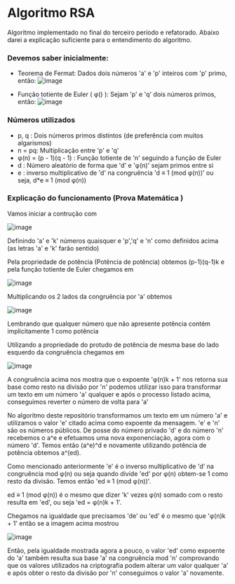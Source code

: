 # Algoritmo RSA

Algoritmo implementado no final do terceiro período e refatorado.
Abaixo darei a explicação suficiente para o entendimento do algoritmo.

### Devemos saber inicialmente:

 - Teorema de Fermat: Dados dois números 'a' e 'p' inteiros com 'p' primo, então:
   ![image](https://github.com/CostaJoseff/Algoritmo-RSA/assets/97255656/573aa297-16ca-4b97-a508-8e53791aa297)

 - Função totiente de Euler ( φ() ): Sejam 'p' e 'q' dois números primos, então:
   ![image](https://github.com/CostaJoseff/Algoritmo-RSA/assets/97255656/bc15d27e-f729-4701-ae1e-1cfb2deeba08)


### Números utilizados

 - p, q : Dois números primos distintos (de preferência com muitos algarismos)
 - n = pq: Multiplicação entre 'p' e 'q'
 - φ(n) = (p - 1)(q - 1) : Função totiente de 'n' seguindo a função de Euler
 - d : Número aleatório de forma que 'd' e 'φ(n)' sejam primos entre si
 - e : inverso multiplicativo de 'd' na congruência 'd ≡ 1 (mod φ(n))' ou seja, d*e ≡ 1 (mod φ(n))

### Explicação do funcionamento (Prova Matemática )

Vamos iniciar a contrução com

![image](https://github.com/CostaJoseff/Algoritmo-RSA/assets/97255656/8eefabcd-62e8-4ad1-98c6-b3865533f09f)

Definindo 'a' e 'k' números quaisquer e 'p','q' e 'n' como definidos acima (as letras 'a' e 'k' farão sentido)

Pela propriedade de potência (Potência de potência) obtemos (p-1)(q-1)k e pela função totiente de Euler chegamos em

![image](https://github.com/CostaJoseff/Algoritmo-RSA/assets/97255656/7efec391-aeb1-4d53-b077-2ff89587d037)

Multiplicando os 2 lados da congruência por 'a' obtemos

![image](https://github.com/CostaJoseff/Algoritmo-RSA/assets/97255656/ecfa89ca-0541-493d-bb60-cb6cece255f3)

Lembrando que qualquer número que não apresente potência contém implicitamente 1 como potência

Utilizando a propriedade do protudo de potência de mesma base do lado esquerdo da congruência chegamos em 

![image](https://github.com/CostaJoseff/Algoritmo-RSA/assets/97255656/561f1fff-1533-4ca2-af55-0626ef93406c)

A congruência acima nos mostra que o expoente 'φ(n)k + 1' nos retorna sua base como resto na divisão por 'n' podemos utilizar isso para transformar um texto em um número 'a' qualquer e após o processo listado acima, conseguimos reverter o número de volta para 'a'

No algoritmo deste repositório transformamos um texto em um número 'a' e utilizamos o valor 'e' citado acima como expoente da mensagem. 'e' e 'n' são os números públicos.
De posse do número privado 'd' e do número 'n' recebemos o a^e e efetuamos uma nova exponenciação, agora com o número 'd'. Temos então (a^e)^d e novamente utilizando potência de potência obtemos a^(ed).

Como mencionado anteriormente 'e' é o inverso multiplicativo de 'd' na congruência mod φ(n) ou seja quando divide 'ed' por φ(n) obtem-se 1 como resto da divisão. Temos então 'ed ≡ 1 (mod φ(n))'.

ed ≡ 1 (mod φ(n)) é o mesmo que dizer 'k' vezes φ(n) somado com o resto resulta em 'ed', ou seja 'ed = φ(n)k + 1'.

Chegamos na igualdade que precisamos 'de' ou 'ed' é o mesmo que 'φ(n)k + 1' então se a imagem acima mostrou

![image](https://github.com/CostaJoseff/Algoritmo-RSA/assets/97255656/fd821f45-8a5c-4cf3-b8ce-ee1468c93883)

Então, pela igualdade mostrada agora a pouco, o valor 'ed' como expoente do 'a' também resulta sua base 'a' na congruência mod 'n' comprovando que os valores utilizados na criptografia podem alterar um valor qualquer 'a' e após obter o resto da divisão por 'n' conseguimos o valor 'a' novamente.

